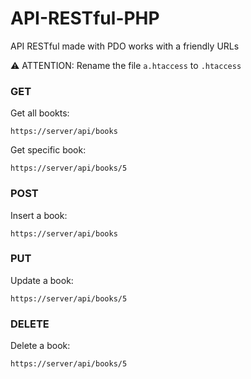 # API-RESTful-PHP
API RESTful made with PDO works with a friendly URLs

:warning: ATTENTION: Rename the file `a.htaccess` to `.htaccess`

### GET
Get all bookts: 
```
https://server/api/books
```
Get specific book: 
```
https://server/api/books/5
```
### POST
Insert a book: 
```
https://server/api/books
```

### PUT
Update a book: 
```
https://server/api/books/5
```

### DELETE
Delete a book: 
```
https://server/api/books/5
```
